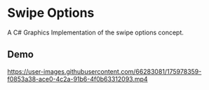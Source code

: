 # Swipe Options
A C# Graphics Implementation of the swipe options concept.

**Demo**
--


https://user-images.githubusercontent.com/66283081/175978359-f0853a38-ace0-4c2a-91b6-4f0b63312093.mp4


